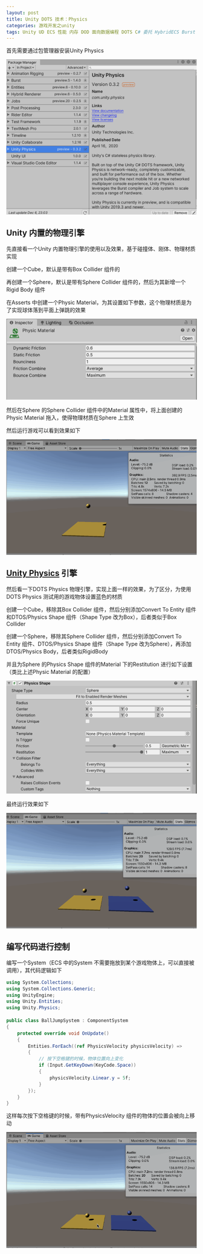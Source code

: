 ```yaml
---
layout: post
title: Unity DOTS 技术：Physics
categories: 游戏开发之unity
tags: Unity UD ECS 性能 内存 DOD 面向数据编程 DOTS C# 委托 HybridECS Burst 编译器 中间代码 Mono IL2CPP .Net LLVM 物理引擎 Physics 
---
```


首先需要通过包管理器安装Unity Physics

![](../media/image/2020-12-01/01.png)

## Unity 内置的物理引擎

先直接看一个Unity 内置物理引擎的使用以及效果，基于碰撞体、刚体、物理材质实现

创建一个Cube，默认是带有Box Collider 组件的

再创建一个Sphere，默认是带有Sphere Collider 组件的，然后为其新增一个Rigid Body 组件

在Asserts 中创建一个Physic Material，为其设置如下参数，这个物理材质是为了实现球体落到平面上弹跳的效果

![](../media/image/2020-12-01/02.png)

然后在Sphere 的Sphere Collider 组件中的Material 属性中，将上面创建的Physic Material 拖入，使得物理材质在Sphere 上生效

然后运行游戏可以看到效果如下

![](../media/image/2020-12-01/03.gif)

## [Unity Physics](https://docs.unity3d.com/Manual/com.unity.physics.html) 引擎

然后看一下DOTS Physics 物理引擎，实现上面一样的效果，为了区分，为使用DOTS Physics 测试用的游戏物体设置蓝色的材质

创建一个Cube，移除其Box Collider 组件，然后分别添加Convert To Entity 组件和DTOS/Physics Shape 组件（Shape Type 改为Box），后者类似于Box Collider

创建一个Sphere，移除其Sphere Collider 组件，然后分别添加Convert To Entity 组件、DTOS/Physics Shape 组件（Shape Type 改为Sphere），再添加DTOS/Physics Body，后者类似RigidBody

并且为Sphere 的Physics Shape 组件的Material 下的Restitution 进行如下设置（类比上述Physic Material 的配置）

![](../media/image/2020-12-01/04.png)

最终运行效果如下

![](../media/image/2020-12-01/05.gif)

## 编写代码进行控制

编写一个System（ECS 中的System 不需要拖放到某个游戏物体上，可以直接被调用），其代码逻辑如下

```c#
using System.Collections;
using System.Collections.Generic;
using UnityEngine;
using Unity.Entities;
using Unity.Physics;

public class BallJumpSystem : ComponentSystem
{
    protected override void OnUpdate()
    {
        Entities.ForEach((ref PhysicsVelocity physicsVelocity) =>
        {
            // 按下空格键的时候，物体位置向上变化
            if (Input.GetKeyDown(KeyCode.Space))
            {
                physicsVelocity.Linear.y = 5f;
            }
        });
    }
}
```

这样每次按下空格键的时候，带有PhysicsVelocity 组件的物体的位置会被向上移动

![](../media/image/2020-12-01/06.gif)